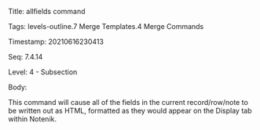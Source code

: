 Title:  allfields command

Tags:   levels-outline.7 Merge Templates.4 Merge Commands

Timestamp: 20210616230413

Seq:    7.4.14

Level:  4 - Subsection

Body: 

This command will cause all of the fields in the current record/row/note to be written out as HTML, formatted as they would appear on the Display tab within Notenik. 
